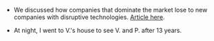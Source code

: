 - We discussed how companies that dominate the market lose to new companies with disruptive technologies. [Article here](https://hbr.org/1995/01/disruptive-technologies-catching-the-wave).

- At night, I went to V.'s house to see V. and P. after 13 years.
